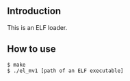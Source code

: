 ## Introduction
This is an ELF loader.

## How to use
```
$ make
$ ./el_mv1 [path of an ELF executable]
```
